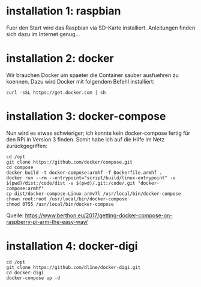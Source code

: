 # installation 1: raspbian
Fuer den Start wird das Raspbian via SD-Karte installiert. Anleitungen finden sich dazu im Internet genug...

# installation 2: docker
Wir brauchen Docker um spaeter die Container sauber ausfuehren zu koennen. Dazu wird Docker mit folgendem Befehl installiert:
```
curl -sSL https://get.docker.com | sh
```

# installation 3: docker-compose
Nun wird es etwas schwieriger; ich konnte kein docker-compose fertig für den RPi in Version 3 finden. Somit habe ich auf die Hilfe im Netz zurückgegriffen:
```
cd /opt
git clone https://github.com/docker/compose.git
cd compose
docker build -t docker-compose:armhf -f Dockerfile.armhf .
docker run --rm --entrypoint="script/build/linux-entrypoint" -v $(pwd)/dist:/code/dist -v $(pwd)/.git:/code/.git "docker-compose:armhf"
cp dist/docker-compose-Linux-armv7l /usr/local/bin/docker-compose
chown root:root /usr/local/bin/docker-compose
chmod 0755 /usr/local/bin/docker-compose
```
Quelle: https://www.berthon.eu/2017/getting-docker-compose-on-raspberry-pi-arm-the-easy-way/

# installation 4: docker-digi
```
cd /opt
git clone https://github.com/dl1ne/docker-digi.git
cd docker-digi
docker-compose up -d
```


